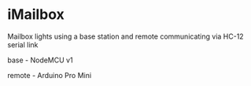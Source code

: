# iMailbox

Mailbox lights using a base station and remote communicating via HC-12 serial link

base - NodeMCU v1

remote - Arduino Pro Mini
